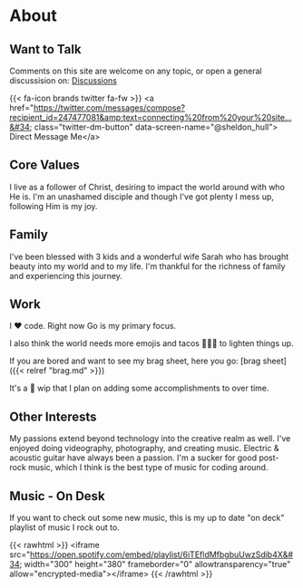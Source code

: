 # About


## Want to Talk

Comments on this site are welcome on any topic, or open a general discussision on: [Discussions](https://github.com/sheldonhull/sheldonhull.hugo/discussions)

{{&lt; fa-icon brands  twitter fa-fw &gt;}} &lt;a href=&#34;https://twitter.com/messages/compose?recipient_id=247477081&amp;text=connecting%20from%20your%20site...&#34;
  class=&#34;twitter-dm-button&#34; data-screen-name=&#34;@sheldon_hull&#34;&gt;
Direct Message Me&lt;/a&gt;

## Core Values

I live as a follower of Christ, desiring to impact the world around with who He is.
I&#39;m an unashamed disciple and though I&#39;ve got plenty I mess up, following Him is my joy.

## Family

I&#39;ve been blessed with 3 kids and a wonderful wife Sarah who has brought beauty into my world and to my life.
I&#39;m thankful for the richness of family and experiencing this journey.

## Work

I ♥ code. Right now Go is my primary focus.

I also think the world needs more emojis and tacos 🌮🌮🌮 to lighten things up.

If you are bored and want to see my brag sheet, here you go: [brag sheet]({{&lt; relref &#34;brag.md&#34; &gt;}})

It&#39;s a :construction: wip that I plan on adding some accomplishments to over time.

## Other Interests

My passions extend beyond technology into the creative realm as well.
I&#39;ve enjoyed doing videography, photography, and creating music.
Electric &amp; acoustic guitar have always been a passion.
I&#39;m a sucker for good post-rock music, which I think is the best type of music for coding around.

## Music - On Desk

If you want to check out some new music, this is my up to date &#34;on deck&#34; playlist of music I rock out to.

{{&lt; rawhtml &gt;}}
&lt;iframe src=&#34;https://open.spotify.com/embed/playlist/6iTEfldMfbgbuUwzSdib4X&#34; width=&#34;300&#34; height=&#34;380&#34; frameborder=&#34;0&#34; allowtransparency=&#34;true&#34; allow=&#34;encrypted-media&#34;&gt;&lt;/iframe&gt;
{{&lt; /rawhtml &gt;}}


